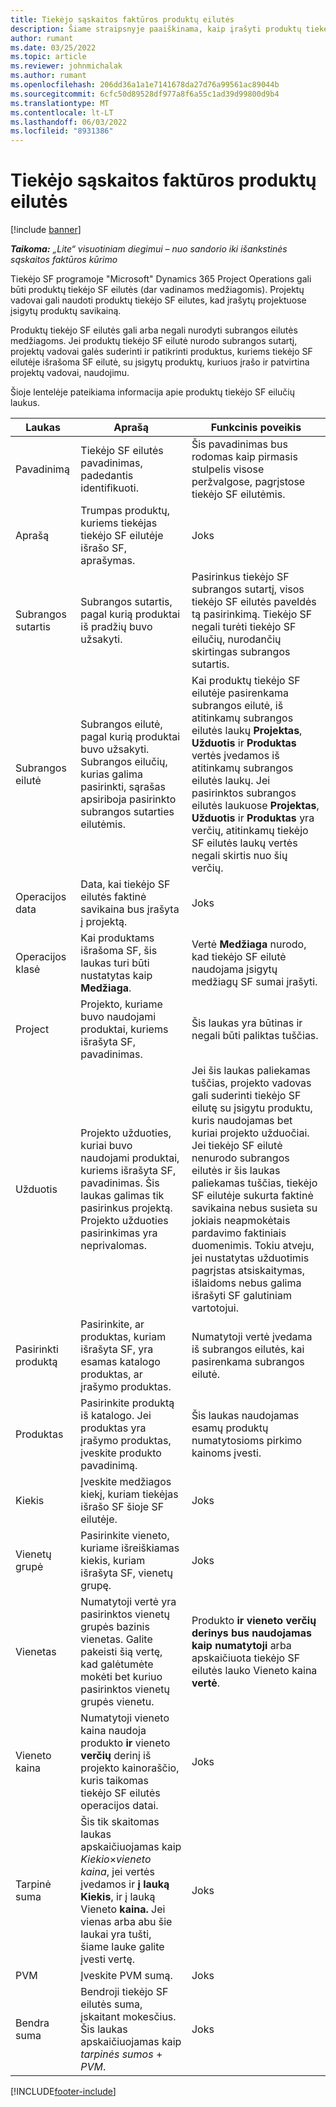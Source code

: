 ```yaml
---
title: Tiekėjo sąskaitos faktūros produktų eilutės
description: Šiame straipsnyje paaiškinama, kaip įrašyti produktų tiekėjo SF eilutes ir naudoti skirtingus laukus produktų pirkimams iš tiekėjų įrašyti.
author: rumant
ms.date: 03/25/2022
ms.topic: article
ms.reviewer: johnmichalak
ms.author: rumant
ms.openlocfilehash: 206dd36a1a1e7141678da27d76a99561ac89044b
ms.sourcegitcommit: 6cfc50d89528df977a8f6a55c1ad39d99800d9b4
ms.translationtype: MT
ms.contentlocale: lt-LT
ms.lasthandoff: 06/03/2022
ms.locfileid: "8931386"
---
```

# <a name="vendor-invoice-lines-for-products"></a>Tiekėjo sąskaitos faktūros produktų eilutės

[!include [banner](../../includes/dataverse-preview.md)]

_**Taikoma:** „Lite“ visuotiniam diegimui – nuo sandorio iki išankstinės sąskaitos faktūros kūrimo_

Tiekėjo SF programoje "Microsoft" Dynamics 365 Project Operations gali būti produktų tiekėjo SF eilutės (dar vadinamos medžiagomis). Projektų vadovai gali naudoti produktų tiekėjo SF eilutes, kad įrašytų projektuose įsigytų produktų savikainą.

Produktų tiekėjo SF eilutės gali arba negali nurodyti subrangos eilutės medžiagoms. Jei produktų tiekėjo SF eilutė nurodo subrangos sutartį, projektų vadovai galės suderinti ir patikrinti produktus, kuriems tiekėjo SF eilutėje išrašoma SF eilutė, su įsigytų produktų, kuriuos įrašo ir patvirtina projektų vadovai, naudojimu.

Šioje lentelėje pateikiama informacija apie produktų tiekėjo SF eilučių laukus.

| Laukas | Aprašą | Funkcinis poveikis |
| --- | --- | --- |
| Pavadinimą | Tiekėjo SF eilutės pavadinimas, padedantis identifikuoti. | Šis pavadinimas bus rodomas kaip pirmasis stulpelis visose peržvalgose, pagrįstose tiekėjo SF eilutėmis. |
| Aprašą | Trumpas produktų, kuriems tiekėjas tiekėjo SF eilutėje išrašo SF, aprašymas. | Joks |
| Subrangos sutartis | Subrangos sutartis, pagal kurią produktai iš pradžių buvo užsakyti. | Pasirinkus tiekėjo SF subrangos sutartį, visos tiekėjo SF eilutės paveldės tą pasirinkimą. Tiekėjo SF negali turėti tiekėjo SF eilučių, nurodančių skirtingas subrangos sutartis. |
| Subrangos eilutė | Subrangos eilutė, pagal kurią produktai buvo užsakyti. Subrangos eilučių, kurias galima pasirinkti, sąrašas apsiriboja pasirinkto subrangos sutarties eilutėmis. | Kai produktų tiekėjo SF eilutėje pasirenkama subrangos eilutė, iš atitinkamų subrangos eilutės laukų **Projektas**, **Užduotis** ir **Produktas** vertės įvedamos iš atitinkamų subrangos eilutės laukų. Jei pasirinktos subrangos eilutės laukuose **Projektas**, **Užduotis** ir **Produktas** yra verčių, atitinkamų tiekėjo SF eilutės laukų vertės negali skirtis nuo šių verčių. |
| Operacijos data | Data, kai tiekėjo SF eilutės faktinė savikaina bus įrašyta į projektą. | Joks|
| Operacijos klasė | Kai produktams išrašoma SF, šis laukas turi būti nustatytas kaip **Medžiaga**. | Vertė **Medžiaga** nurodo, kad tiekėjo SF eilutė naudojama įsigytų medžiagų SF sumai įrašyti. |
| Project | Projekto, kuriame buvo naudojami produktai, kuriems išrašyta SF, pavadinimas. | Šis laukas yra būtinas ir negali būti paliktas tuščias. |
| Užduotis | Projekto užduoties, kuriai buvo naudojami produktai, kuriems išrašyta SF, pavadinimas. Šis laukas galimas tik pasirinkus projektą. Projekto užduoties pasirinkimas yra neprivalomas. | Jei šis laukas paliekamas tuščias, projekto vadovas gali suderinti tiekėjo SF eilutę su įsigytu produktu, kuris naudojamas bet kuriai projekto užduočiai. Jei tiekėjo SF eilutė nenurodo subrangos eilutės ir šis laukas paliekamas tuščias, tiekėjo SF eilutėje sukurta faktinė savikaina nebus susieta su jokiais neapmokėtais pardavimo faktiniais duomenimis. Tokiu atveju, jei nustatytas užduotimis pagrįstas atsiskaitymas, išlaidoms nebus galima išrašyti SF galutiniam vartotojui. |
| Pasirinkti produktą | Pasirinkite, ar produktas, kuriam išrašyta SF, yra esamas katalogo produktas, ar įrašymo produktas. | Numatytoji vertė įvedama iš subrangos eilutės, kai pasirenkama subrangos eilutė. |
| Produktas | Pasirinkite produktą iš katalogo. Jei produktas yra įrašymo produktas, įveskite produkto pavadinimą. | Šis laukas naudojamas esamų produktų numatytosioms pirkimo kainoms įvesti. |
| Kiekis | Įveskite medžiagos kiekį, kuriam tiekėjas išrašo SF šioje SF eilutėje. | Joks |
| Vienetų grupė | Pasirinkite vieneto, kuriame išreiškiamas kiekis, kuriam išrašyta SF, vienetų grupę. | Joks |
| Vienetas | Numatytoji vertė yra pasirinktos vienetų grupės bazinis vienetas. Galite pakeisti šią vertę, kad galėtumėte mokėti bet kuriuo pasirinktos vienetų grupės vienetu. | Produkto **ir vieneto** **verčių derinys bus naudojamas kaip numatytoji** arba apskaičiuota tiekėjo SF eilutės lauko Vieneto kaina **vertė**. |
| Vieneto kaina | Numatytoji vieneto kaina naudoja produkto **ir** vieneto **verčių** derinį iš projekto kainoraščio, kuris taikomas tiekėjo SF eilutės operacijos datai. | Joks |
| Tarpinė suma | Šis tik skaitomas laukas apskaičiuojamas kaip *Kiekio*&times;*vieneto kaina*, jei vertės įvedamos ir **į lauką Kiekis**, ir į lauką Vieneto **kaina.** Jei vienas arba abu šie laukai yra tušti, šiame lauke galite įvesti vertę. | Joks |
| PVM | Įveskite PVM sumą. | Joks |
| Bendra suma | Bendroji tiekėjo SF eilutės suma, įskaitant mokesčius. Šis laukas apskaičiuojamas kaip *tarpinės sumos* + *PVM*. | Joks |

[!INCLUDE[footer-include](../../includes/footer-banner.md)]
